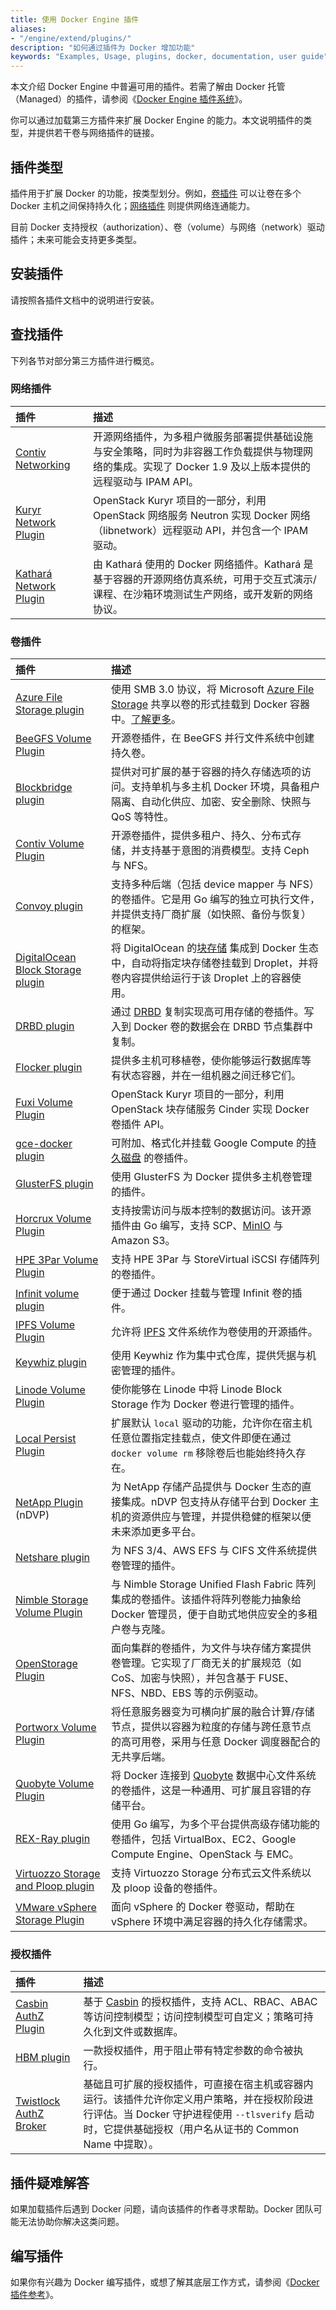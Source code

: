 ```yaml
---
title: 使用 Docker Engine 插件
aliases:
- "/engine/extend/plugins/"
description: "如何通过插件为 Docker 增加功能"
keywords: "Examples, Usage, plugins, docker, documentation, user guide"
---
```


本文介绍 Docker Engine 中普遍可用的插件。若需了解由 Docker 托管（Managed）的插件，请参阅《[Docker Engine 插件系统](_index.md)》。

你可以通过加载第三方插件来扩展 Docker Engine 的能力。本文说明插件的类型，并提供若干卷与网络插件的链接。

## 插件类型

插件用于扩展 Docker 的功能，按类型划分。例如，[卷插件](plugins_volume.md) 可以让卷在多个 Docker 主机之间保持持久化；[网络插件](plugins_network.md) 则提供网络连通能力。

目前 Docker 支持授权（authorization）、卷（volume）与网络（network）驱动插件；未来可能会支持更多类型。

## 安装插件

请按照各插件文档中的说明进行安装。

## 查找插件

下列各节对部分第三方插件进行概览。

### 网络插件

| 插件                                                                                | 描述                                                                                                                                                                                                                                                                                                                                                 |
| :--------------------------------------------------------------------------------- | :-------------------------------------------------------------------------------------------------------------------------------------------------------------------------------------------------------------------------------------------------------------------------------------------------------------------------------------------------- |
| [Contiv Networking](https://github.com/contiv/netplugin)                           | 开源网络插件，为多租户微服务部署提供基础设施与安全策略，同时为非容器工作负载提供与物理网络的集成。实现了 Docker 1.9 及以上版本提供的远程驱动与 IPAM API。                                                                                                                                                |
| [Kuryr Network Plugin](https://github.com/openstack/kuryr)                         | OpenStack Kuryr 项目的一部分，利用 OpenStack 网络服务 Neutron 实现 Docker 网络（libnetwork）远程驱动 API，并包含一个 IPAM 驱动。                                                                                                                                                                           |
| [Kathará Network Plugin](https://github.com/KatharaFramework/NetworkPlugin)        | 由 Kathará 使用的 Docker 网络插件。Kathará 是基于容器的开源网络仿真系统，可用于交互式演示/课程、在沙箱环境测试生产网络，或开发新的网络协议。                                                                                                                                                                 |

### 卷插件

| 插件                                                                                              | 描述                                                                                                                                                                                                                                                                                                            |
|:---------------------------------------------------------------------------------------------------|:---------------------------------------------------------------------------------------------------------------------------------------------------------------------------------------------------------------------------------------------------------------------------------------------------------------|
| [Azure File Storage plugin](https://github.com/Azure/azurefile-dockervolumedriver)                 | 使用 SMB 3.0 协议，将 Microsoft [Azure File Storage](https://azure.microsoft.com/blog/azure-file-storage-now-generally-available/) 共享以卷的形式挂载到 Docker 容器中。[了解更多](https://azure.microsoft.com/blog/persistent-docker-volumes-with-azure-file-storage/)。                                     |
| [BeeGFS Volume Plugin](https://github.com/RedCoolBeans/docker-volume-beegfs)                       | 开源卷插件，在 BeeGFS 并行文件系统中创建持久卷。                                                                                                                                                                                                                                                              |
| [Blockbridge plugin](https://github.com/blockbridge/blockbridge-docker-volume)                     | 提供对可扩展的基于容器的持久存储选项的访问。支持单机与多主机 Docker 环境，具备租户隔离、自动化供应、加密、安全删除、快照与 QoS 等特性。                                                                                                                                                                        |
| [Contiv Volume Plugin](https://github.com/contiv/volplugin)                                        | 开源卷插件，提供多租户、持久、分布式存储，并支持基于意图的消费模型。支持 Ceph 与 NFS。                                                                                                                                                                                                                        |
| [Convoy plugin](https://github.com/rancher/convoy)                                                 | 支持多种后端（包括 device mapper 与 NFS）的卷插件。它是用 Go 编写的独立可执行文件，并提供支持厂商扩展（如快照、备份与恢复）的框架。                                                                                                                                                                              |
| [DigitalOcean Block Storage plugin](https://github.com/omallo/docker-volume-plugin-dostorage)      | 将 DigitalOcean 的[块存储](https://www.digitalocean.com/products/storage/) 集成到 Docker 生态中，自动将指定块存储卷挂载到 Droplet，并将卷内容提供给运行于该 Droplet 上的容器使用。                                                                                                                             |
| [DRBD plugin](https://www.drbd.org/en/supported-projects/docker)                                   | 通过 [DRBD](https://www.drbd.org) 复制实现高可用存储的卷插件。写入到 Docker 卷的数据会在 DRBD 节点集群中复制。                                                                                                                                                                                                  |
| [Flocker plugin](https://github.com/ScatterHQ/flocker)                                             | 提供多主机可移植卷，使你能够运行数据库等有状态容器，并在一组机器之间迁移它们。                                                                                                                                                                                                                                |
| [Fuxi Volume Plugin](https://github.com/openstack/fuxi)                                            | OpenStack Kuryr 项目的一部分，利用 OpenStack 块存储服务 Cinder 实现 Docker 卷插件 API。                                                                                                                                                                                                                        |
| [gce-docker plugin](https://github.com/mcuadros/gce-docker)                                        | 可附加、格式化并挂载 Google Compute 的[持久磁盘](https://cloud.google.com/compute/docs/disks/persistent-disks) 的卷插件。                                                                                                                                                                                     |
| [GlusterFS plugin](https://github.com/calavera/docker-volume-glusterfs)                            | 使用 GlusterFS 为 Docker 提供多主机卷管理的插件。                                                                                                                                                                                                                                                             |
| [Horcrux Volume Plugin](https://github.com/muthu-r/horcrux)                                        | 支持按需访问与版本控制的数据访问。该开源插件由 Go 编写，支持 SCP、[MinIO](https://www.minio.io) 与 Amazon S3。                                                                                                                                                                                                  |
| [HPE 3Par Volume Plugin](https://github.com/hpe-storage/python-hpedockerplugin/)                   | 支持 HPE 3Par 与 StoreVirtual iSCSI 存储阵列的卷插件。                                                                                                                                                                                                                                                         |
| [Infinit volume plugin](https://infinit.sh/documentation/docker/volume-plugin)                     | 便于通过 Docker 挂载与管理 Infinit 卷的插件。                                                                                                                                                                                                                                                                  |
| [IPFS Volume Plugin](https://github.com/vdemeester/docker-volume-ipfs)                              | 允许将 [IPFS](https://ipfs.io/) 文件系统作为卷使用的开源插件。                                                                                                                                                                                                                                                 |
| [Keywhiz plugin](https://github.com/calavera/docker-volume-keywhiz)                                | 使用 Keywhiz 作为集中式仓库，提供凭据与机密管理的插件。                                                                                                                                                                                                                                                        |
| [Linode Volume Plugin](https://github.com/linode/docker-volume-linode)                             | 使你能够在 Linode 中将 Linode Block Storage 作为 Docker 卷进行管理的插件。                                                                                                                                                                                                                                      |
| [Local Persist Plugin](https://github.com/CWSpear/local-persist)                                   | 扩展默认 `local` 驱动的功能，允许你在宿主机任意位置指定挂载点，使文件即便在通过 `docker volume rm` 移除卷后也能始终持久存在。                                                                                                                                                                                   |
| [NetApp Plugin](https://github.com/NetApp/netappdvp) (nDVP)                                        | 为 NetApp 存储产品提供与 Docker 生态的直接集成。nDVP 包支持从存储平台到 Docker 主机的资源供应与管理，并提供稳健的框架以便未来添加更多平台。                                                                                                                                                                       |
| [Netshare plugin](https://github.com/ContainX/docker-volume-netshare)                              | 为 NFS 3/4、AWS EFS 与 CIFS 文件系统提供卷管理的插件。                                                                                                                                                                                                                                                          |
| [Nimble Storage Volume Plugin](https://scod.hpedev.io/docker_volume_plugins/hpe_nimble_storage/index.html) | 与 Nimble Storage Unified Flash Fabric 阵列集成的卷插件。该插件将阵列卷能力抽象给 Docker 管理员，便于自助式地供应安全的多租户卷与克隆。                                                                                                                                                                            |
| [OpenStorage Plugin](https://github.com/libopenstorage/openstorage)                                | 面向集群的卷插件，为文件与块存储方案提供卷管理。它实现了厂商无关的扩展规范（如 CoS、加密与快照），并包含基于 FUSE、NFS、NBD、EBS 等的示例驱动。                                                                                                                                                                  |
| [Portworx Volume Plugin](https://github.com/portworx/px-dev)                                       | 将任意服务器变为可横向扩展的融合计算/存储节点，提供以容器为粒度的存储与跨任意节点的高可用卷，采用与任意 Docker 调度器配合的无共享后端。                                                                                                                                                                          |
| [Quobyte Volume Plugin](https://github.com/quobyte/docker-volume)                                  | 将 Docker 连接到 [Quobyte](https://www.quobyte.com/containers) 数据中心文件系统的卷插件，这是一种通用、可扩展且容错的存储平台。                                                                                                                                                                                   |
| [REX-Ray plugin](https://github.com/emccode/rexray)                                                | 使用 Go 编写，为多个平台提供高级存储功能的卷插件，包括 VirtualBox、EC2、Google Compute Engine、OpenStack 与 EMC。                                                                                                                                                                                               |
| [Virtuozzo Storage and Ploop plugin](https://github.com/virtuozzo/docker-volume-ploop)             | 支持 Virtuozzo Storage 分布式云文件系统以及 ploop 设备的卷插件。                                                                                                                                                                                                                                                |
| [VMware vSphere Storage Plugin](https://github.com/vmware/docker-volume-vsphere)                   | 面向 vSphere 的 Docker 卷驱动，帮助在 vSphere 环境中满足容器的持久化存储需求。                                                                                                                                                                                                                                   |

### 授权插件

| 插件                                                                | 描述                                                                                                                                                                                                                                                                                                                               |
|:------------------------------------------------------------------- |:----------------------------------------------------------------------------------------------------------------------------------------------------------------------------------------------------------------------------------------------------------------------------------------------------------------------------------|
| [Casbin AuthZ Plugin](https://github.com/casbin/casbin-authz-plugin) | 基于 [Casbin](https://github.com/casbin/casbin) 的授权插件，支持 ACL、RBAC、ABAC 等访问控制模型；访问控制模型可自定义；策略可持久化到文件或数据库。                                                                                                                                                                  |
| [HBM plugin](https://github.com/kassisol/hbm)                        | 一款授权插件，用于阻止带有特定参数的命令被执行。                                                                                                                                                                                                                                                                                  |
| [Twistlock AuthZ Broker](https://github.com/twistlock/authz)         | 基础且可扩展的授权插件，可直接在宿主机或容器内运行。该插件允许你定义用户策略，并在授权阶段进行评估。当 Docker 守护进程使用 `--tlsverify` 启动时，它提供基础授权（用户名从证书的 Common Name 中提取）。                                                                                                       |

## 插件疑难解答

如果加载插件后遇到 Docker 问题，请向该插件的作者寻求帮助。Docker 团队可能无法协助你解决这类问题。

## 编写插件

如果你有兴趣为 Docker 编写插件，或想了解其底层工作方式，请参阅《[Docker 插件参考](plugin_api.md)》。
